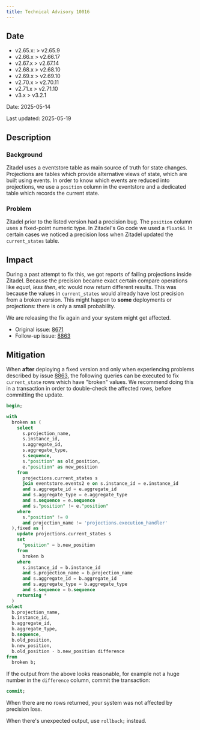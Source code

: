 ```yaml
---
title: Technical Advisory 10016
---
```


## Date

- v2.65.x: > v2.65.9
- v2.66.x > v2.66.17
- v2.67.x > v2.67.14
- v2.68.x > v2.68.10
- v2.69.x > v2.69.10
- v2.70.x > v2.70.11
- v2.71.x > v2.71.10
- v3.x > v3.2.1


Date: 2025-05-14

Last updated: 2025-05-19

## Description

### Background

Zitadel uses a eventstore table as main source of truth for state changes.
Projections are tables which provide alternative views of state, which are built using events.
In order to know which events are reduced into projections, we use a `position` column in the eventstore and a dedicated table which records the current state.

### Problem

Zitadel prior to the listed version had a precision bug. The `position` column uses a fixed-point numeric type. In Zitadel's Go code we used a `float64`. In certain cases we noticed a precision loss when Zitadel updated the `current_states` table.

## Impact

During a past attempt to fix this, we got reports of failing projections inside Zitadel. Because the precision became exact certain compare operations like *equal*, *less then*, etc would now return different results. This was because the values in `current_states` would already have lost precision from a broken version. This might happen to **some** deployments or projections: there is only a small probability.

We are releasing the fix again and your system might get affected.

- Original issue: [8671](https://github.com/zitadel/zitadel/issues/8671)
- Follow-up issue: [8863](https://github.com/zitadel/zitadel/issues/8863)

## Mitigation

When **after** deploying a fixed version and only when experiencing problems described by issue [8863](https://github.com/zitadel/zitadel/issues/8863), the following queries can be executed to fix `current_state` rows which have "broken" values. We recommend doing this in a transaction in order to double-check the affected rows, before committing the update.

```sql
begin;

with
  broken as (
    select
      s.projection_name,
      s.instance_id,
      s.aggregate_id,
      s.aggregate_type,
      s.sequence,
      s."position" as old_position,
      e."position" as new_position
    from
      projections.current_states s
      join eventstore.events2 e on s.instance_id = e.instance_id
      and s.aggregate_id = e.aggregate_id
      and s.aggregate_type = e.aggregate_type
      and s.sequence = e.sequence
      and s."position" != e."position"
    where
      s."position" != 0
      and projection_name != 'projections.execution_handler'
  ),fixed as (
    update projections.current_states s
    set
      "position" = b.new_position
    from
      broken b
    where
      s.instance_id = b.instance_id
      and s.projection_name = b.projection_name
      and s.aggregate_id = b.aggregate_id
      and s.aggregate_type = b.aggregate_type
      and s.sequence = b.sequence
    returning *
  )
select
  b.projection_name,
  b.instance_id,
  b.aggregate_id,
  b.aggregate_type,
  b.sequence,
  b.old_position,
  b.new_position,
  b.old_position - b.new_position difference
from
  broken b;
```

If the output from the above looks reasonable, for example not a huge number in the `difference` column, commit the transaction:

```sql
commit;
```

When there are no rows returned, your system was not affected by precision loss.

When there's unexpected output, use `rollback;` instead.
